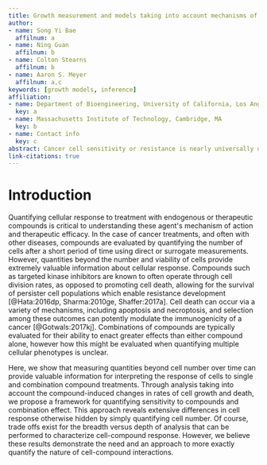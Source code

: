 ```yaml
---
title: Growth measurement and models taking into account mechanisms of cell death capture hidden variation in compound response
author:
- name: Song Yi Bae
  affilnum: a
- name: Ning Guan
  affilnum: b
- name: Colton Stearns
  affilnum: b
- name: Aaron S. Meyer
  affilnum: a,c
keywords: [growth models, inference]
affiliation:
- name: Department of Bioengineering, University of California, Los Angeles
  key: a
- name: Massachusetts Institute of Technology, Cambridge, MA
  key: b
- name: Contact info
  key: c
abstract: Cancer cell sensitivity or resistance is nearly universally quantified through a direct or surrogate measure of cell number over time. However, 
link-citations: true
---
```


# Introduction

Quantifying cellular response to treatment with endogenous or therapeutic compounds is critical to understanding these agent's mechanism of action and therapeutic efficacy. In the case of cancer treatments, and often with other diseases, compounds are evaluated by quantifying the number of cells after a short period of time using direct or surrogate measurements. However, quantities beyond the number and viability of cells provide extremely valuable information about cellular response. Compounds such as targeted kinase inhibitors are known to often operate through cell division rates, as opposed to promoting cell death, allowing for the survival of persister cell populations which enable resistance development [@Hata:2016dp, Sharma:2010ge, Shaffer:2017a]. Cell death can occur via a variety of mechanisms, including apoptosis and necroptosis, and selection among these outcomes can potently modulate the immunogenicity of a cancer [@Gotwals:2017kj]. Combinations of compounds are typically evaluated for their ability to enact greater effects than either compound alone, however how this might be evaluated when quantifying multiple cellular phenotypes is unclear.

Here, we show that measuring quantities beyond cell number over time can provide valuable information for interpreting the response of cells to single and combination compound treatments. Through analysis taking into account the compound-induced changes in rates of cell growth and death, we propose a framework for quantifying sensitivity to compounds and combination effect. This approach reveals extensive differences in cell response otherwise hidden by simply quantifying cell number. Of course, trade offs exist for the breadth versus depth of analysis that can be performed to characterize cell-compound response. However, we believe these results demonstrate the need and an approach to more exactly quantify the nature of cell-compound interactions.
